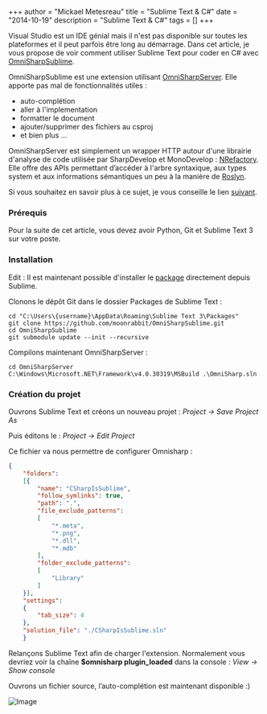 +++
author = "Mickael Metesreau"
title = "Sublime Text & C#"
date = "2014-10-19"
description = "Sublime Text & C#"
tags = []
+++

Visual Studio est un IDE génial mais il n'est pas disponible sur toutes les plateformes et il peut parfois être long au démarrage. Dans cet article, je vous propose de voir comment utiliser Sublime Text pour coder en C# avec [OmniSharpSublime](https://github.com/moonrabbit/OmniSharpSublime).


OmniSharpSublime est une extension utilisant [OmniSharpServer](https://github.com/nosami/OmniSharpServer). Elle apporte pas mal de fonctionnalités utiles : 

- auto-complétion
- aller à l'implementation
- formatter le document
- ajouter/supprimer des fichiers au csproj
- et bien plus ...

OmniSharpServer est simplement un wrapper HTTP autour d'une librairie d'analyse de code utilisée par SharpDevelop et MonoDevelop : [NRefactory](https://github.com/icsharpcode/NRefactory). Elle offre des APIs permettant d’accéder à l'arbre syntaxique, aux types system et aux informations sémantiques un peu à la manière de [Roslyn](http://msdn.microsoft.com/en-us/vstudio/roslyn.aspx).

Si vous souhaitez en savoir plus à ce sujet, je vous conseille le lien [suivant](http://www.codeproject.com/Articles/408663/Using-NRefactory-for-analyzing-Csharp-code).

### Prérequis 

Pour la suite de cet article, vous devez avoir Python, Git et Sublime Text 3 sur votre poste.

### Installation

Edit : Il est maintenant possible d'installer le [package](https://sublime.wbond.net/packages/OmniSharp) directement depuis Sublime.

Clonons le dépôt Git dans le dossier Packages de Sublime Text :

``` shell
cd "C:\Users\{username}\AppData\Roaming\Sublime Text 3\Packages"
git clone https://github.com/moonrabbit/OmniSharpSublime.git
cd OmniSharpSublime
git submodule update --init --recursive
```

Compilons maintenant OmniSharpServer :

``` shell
cd OmniSharpServer
C:\Windows\Microsoft.NET\Framework\v4.0.30319\MSBuild .\OmniSharp.sln
```

### Création du projet

Ouvrons Sublime Text et créons un nouveau projet : *Project -> Save Project As*

Puis éditons le : *Project -> Edit Project*

Ce fichier va nous permettre de configurer Omnisharp :

``` json
{
	"folders":
	[{
		"name": "CSharpIsSublime",
		"follow_symlinks": true,
		"path": ".",
		"file_exclude_patterns":
		[
			"*.meta",
			"*.png",
			"*.dll",
			"*.mdb"
		],
		"folder_exclude_patterns":
		[
			"Library"
		]
	}],
	"settings":
	{
		"tab_size": 4
	},
	"solution_file": "./CSharpIsSublime.sln"
	}
```

Relançons Sublime Text afin de charger l'extension. Normalement vous devriez voir la chaîne **$omnisharp plugin_loaded** dans la console : *View -> Show console*

Ouvrons un fichier source, l’auto-complétion est maintenant disponible :)

![Image](/images/posts/csharp-et-sublime-text/image2.png)